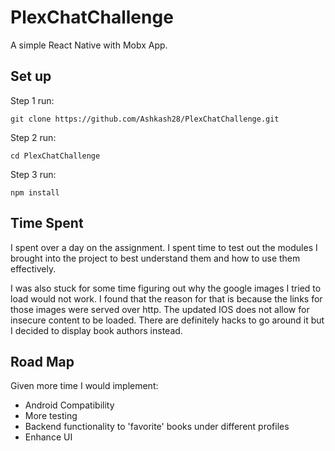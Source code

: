 # PlexChatChallenge
A simple React Native with Mobx App.

## Set up

Step 1 run:
```
git clone https://github.com/Ashkash28/PlexChatChallenge.git
``` 

Step 2 run:
```
cd PlexChatChallenge
``` 

Step 3 run:
```
npm install
``` 

## Time Spent
I spent over a day on the assignment. I spent time to test out the modules I brought into the project to best understand them and how to use them effectively. 

I was also stuck for some time figuring out why the google images I tried to load would not work. I found that the reason for that is because the links for those images were served over http. The updated IOS does not allow for insecure content to be loaded. There are definitely hacks to go around it but I decided to display book authors instead.

## Road Map
Given more time I would implement:

* Android Compatibility
* More testing
* Backend functionality to 'favorite' books under different profiles
* Enhance UI


